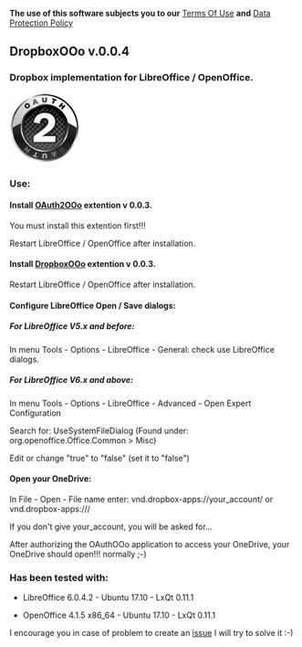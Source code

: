 **The use of this software subjects you to our** [Terms Of Use](https://prrvchr.github.io/DropboxOOo/DropboxOOo/registration/TermsOfUse_en) **and** [Data Protection Policy](https://prrvchr.github.io/DropboxOOo/DropboxOOo/registration/PrivacyPolicy_en)

## DropboxOOo v.0.0.4

### Dropbox implementation for LibreOffice / OpenOffice.

![DropboxOOo screenshot](Dropbox.png)

### Use:

#### Install [OAuth2OOo](https://github.com/prrvchr/OAuth2OOo/raw/master/OAuth2OOo.oxt) extention v 0.0.3.

You must install this extention first!!!

Restart LibreOffice / OpenOffice after installation.

#### Install [DropboxOOo](https://github.com/prrvchr/DropboxOOo/raw/master/DropboxOOo.oxt) extention v 0.0.3.

Restart LibreOffice / OpenOffice after installation.

#### Configure LibreOffice Open / Save dialogs:

##### For LibreOffice V5.x and before:

In menu Tools - Options - LibreOffice - General: check use LibreOffice dialogs.

##### For LibreOffice V6.x and above:

In menu Tools - Options - LibreOffice - Advanced - Open Expert Configuration

Search for: UseSystemFileDialog (Found under: org.openoffice.Office.Common > Misc)

Edit or change "true" to "false" (set it to "false")

#### Open your OneDrive:

In File - Open - File name enter: vnd.dropbox-apps://your_account/ or vnd.dropbox-apps:///

If you don't give your_account, you will be asked for...

After authorizing the OAuthOOo application to access your OneDrive, your OneDrive should open!!! normally  ;-)

### Has been tested with:

* LibreOffice 6.0.4.2 - Ubuntu 17.10 -  LxQt 0.11.1

* OpenOffice 4.1.5 x86_64 - Ubuntu 17.10 - LxQt 0.11.1

I encourage you in case of problem to create an [issue](https://github.com/prrvchr/DropboxOOo/issues/new)
I will try to solve it :-)
